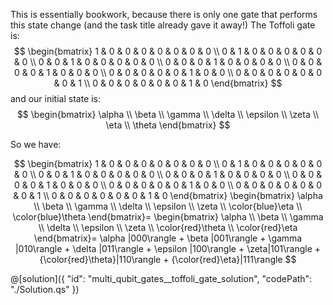 This is essentially bookwork, because there is only one gate that performs this state change (and the task title already gave it away!) The Toffoli gate is:
$$
 \begin{bmatrix}
 1 & 0 & 0 & 0 & 0 & 0 & 0 & 0 \\
 0 & 1 & 0 & 0 & 0 & 0 & 0 & 0 \\
 0 & 0 & 1 & 0 & 0 & 0 & 0 & 0 \\
 0 & 0 & 0 & 1 & 0 & 0 & 0 & 0 \\
 0 & 0 & 0 & 0 & 1 & 0 & 0 & 0 \\
 0 & 0 & 0 & 0 & 0 & 1 & 0 & 0 \\
 0 & 0 & 0 & 0 & 0 & 0 & 0 & 1 \\
 0 & 0 & 0 & 0 & 0 & 0 & 1 & 0
 \end{bmatrix}
$$
and our initial state is:
$$
\begin{bmatrix} \alpha \\ \beta \\ \gamma \\ \delta \\ \epsilon \\ \zeta \\ \eta \\ \theta
\end{bmatrix}
$$

So we have:

$$
 \begin{bmatrix}
 1 & 0 & 0 & 0 & 0 & 0 & 0 & 0 \\
 0 & 1 & 0 & 0 & 0 & 0 & 0 & 0 \\
 0 & 0 & 1 & 0 & 0 & 0 & 0 & 0 \\
 0 & 0 & 0 & 1 & 0 & 0 & 0 & 0 \\
 0 & 0 & 0 & 0 & 1 & 0 & 0 & 0 \\
 0 & 0 & 0 & 0 & 0 & 1 & 0 & 0 \\
 0 & 0 & 0 & 0 & 0 & 0 & 0 & 1 \\
 0 & 0 & 0 & 0 & 0 & 0 & 1 & 0
 \end{bmatrix}
 \begin{bmatrix}
 \alpha \\ \beta \\ \gamma \\ \delta \\ \epsilon \\ \zeta \\ \color{blue}\eta \\ \color{blue}\theta
 \end{bmatrix}=
 \begin{bmatrix}
 \alpha \\ \beta \\ \gamma \\ \delta \\ \epsilon \\ \zeta \\ \color{red}\theta \\ \color{red}\eta
 \end{bmatrix}=
\alpha |000\rangle + \beta |001\rangle + \gamma |010\rangle + \delta |011\rangle + \epsilon |100\rangle + \zeta|101\rangle + {\color{red}\theta}|110\rangle + {\color{red}\eta}|111\rangle
$$

@[solution]({
    "id": "multi_qubit_gates__toffoli_gate_solution",
    "codePath": "./Solution.qs"
})
